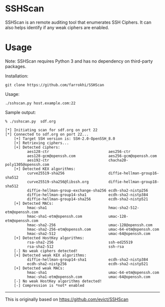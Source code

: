 SSHScan
=======

SSHScan is an remote auditing tool that enumerates SSH Ciphers.
It can also helps identify if any weak ciphers are enabled.

Usage
=====

Note: SSHScan requires Python 3 and has no dependency on third-party packages.

Installation:

```
git clone https://github.com/farrokhi/SSHScan
```

Usage:
```
./sshscan.py host.example.com:22
```

Sample output:
```
% ./sshscan.py  sdf.org

[*] Initiating scan for sdf.org on port 22
[*] Connected to sdf.org on port 22...
    [+] Target SSH version is: SSH-2.0-OpenSSH_8.0
    [+] Retrieving ciphers...
    [+] Detected ciphers:
          aes128-ctr                           aes256-ctr
          aes128-gcm@openssh.com               aes256-gcm@openssh.com
          aes192-ctr                           chacha20-poly1305@openssh.com
    [+] Detected KEX algorithms:
          curve25519-sha256                    diffie-hellman-group16-sha512
          curve25519-sha256@libssh.org         diffie-hellman-group18-sha512
          diffie-hellman-group-exchange-sha256 ecdh-sha2-nistp256
          diffie-hellman-group14-sha1          ecdh-sha2-nistp384
          diffie-hellman-group14-sha256        ecdh-sha2-nistp521
    [+] Detected MACs:
          hmac-sha1                            hmac-sha2-512-etm@openssh.com
          hmac-sha1-etm@openssh.com            umac-128-etm@openssh.com
          hmac-sha2-256                        umac-128@openssh.com
          hmac-sha2-256-etm@openssh.com        umac-64-etm@openssh.com
          hmac-sha2-512                        umac-64@openssh.com
    [+] Detected HostKey algorithms:
          rsa-sha2-256                         ssh-ed25519
          rsa-sha2-512                         ssh-rsa
    [-] No weak ciphers detected!
    [+] Detected weak KEX algorithms:
          diffie-hellman-group14-sha1          ecdh-sha2-nistp384
          ecdh-sha2-nistp256                   ecdh-sha2-nistp521
    [+] Detected weak MACs:
          hmac-sha1                            umac-64-etm@openssh.com
          hmac-sha1-etm@openssh.com            umac-64@openssh.com
    [-] No weak HostKey algorithms detected!
    [-] Compression is *not* enabled
```

-----
This is originally based on https://github.com/evict/SSHScan

